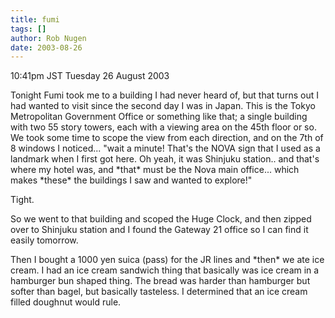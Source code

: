 ```yaml
---
title: fumi
tags: []
author: Rob Nugen
date: 2003-08-26
---
```


<p class=date>10:41pm JST Tuesday 26 August 2003</p>

<p>Tonight Fumi took me to a building I had never heard of, but that
turns out I had wanted to visit since the second day I was in Japan.
This is the Tokyo Metropolitan Government Office or something like
that; a single building with two 55 story towers, each with a viewing
area on the 45th floor or so.  We took some time to scope the view
from each direction, and on the 7th of 8 windows I noticed... "wait a
minute!  That's the NOVA sign that I used as a landmark when I first
got here.  Oh yeah, it was Shinjuku station.. and that's where my
hotel was, and *that* must be the Nova main office... which makes
*these* the buildings I saw and wanted to explore!"</p>

<p>Tight.</p>

<p>So we went to that building and scoped the Huge Clock, and then
zipped over to Shinjuku station and I found the Gateway 21 office so I
can find it easily tomorrow.</p>

<p>Then I bought a 1000 yen suica (pass) for the JR lines and *then*
we ate ice cream.  I had an ice cream sandwich thing that basically
was ice cream in a hamburger bun shaped thing.  The bread was harder
than hamburger but softer than bagel, but basically tasteless.  I
determined that an ice cream filled doughnut would rule.</p>
